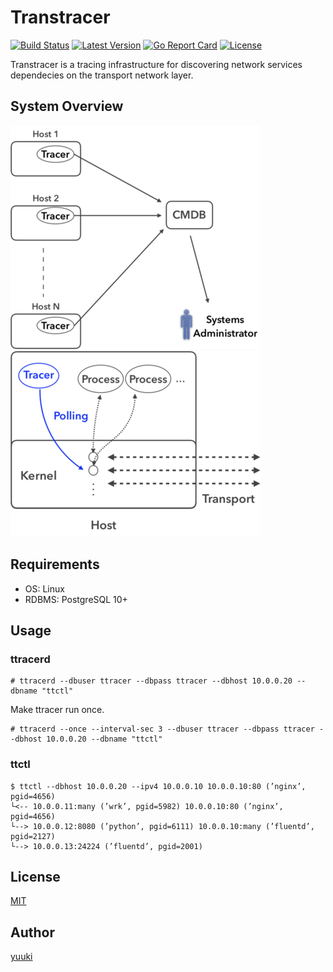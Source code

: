 # Transtracer

[![Build Status](https://travis-ci.org/yuuki/transtracer.svg?branch=master)](https://travis-ci.org/yuuki/transtracer)
[![Latest Version](http://img.shields.io/github/release/yuuki/transtracer.svg?style=flat-square)](https://github.com/yuuki/transtracer/releases)
[![Go Report Card](https://goreportcard.com/badge/github.com/yuuki/transtracer)](https://goreportcard.com/report/github.com/yuuki/transtracer)
[![License](http://img.shields.io/:license-mit-blue.svg)](http://doge.mit-license.org)

Transtracer is a tracing infrastructure for discovering network services dependecies on the transport network layer.

## System Overview

![System structure](/doc/images/system_structure.png "System structure")
![Socket diagnosis](/doc/images/socket_diagnosis.png "Socket diagnosis")

## Requirements

- OS: Linux
- RDBMS: PostgreSQL 10+

## Usage

### ttracerd

```shell-session
# ttracerd --dbuser ttracer --dbpass ttracer --dbhost 10.0.0.20 --dbname "ttctl"
```

Make ttracer run once.

```shell-session
# ttracerd --once --interval-sec 3 --dbuser ttracer --dbpass ttracer --dbhost 10.0.0.20 --dbname "ttctl"
```

### ttctl

```shell-session
$ ttctl --dbhost 10.0.0.20 --ipv4 10.0.0.10 10.0.0.10:80 (’nginx’, pgid=4656)
└<-- 10.0.0.11:many (’wrk’, pgid=5982) 10.0.0.10:80 (’nginx’, pgid=4656)
└--> 10.0.0.12:8080 (’python’, pgid=6111) 10.0.0.10:many (’fluentd’, pgid=2127)
└--> 10.0.0.13:24224 (’fluentd’, pgid=2001)
```

## License

[MIT](LICENSE)

## Author

[yuuki](https://github.com/yuuki)

